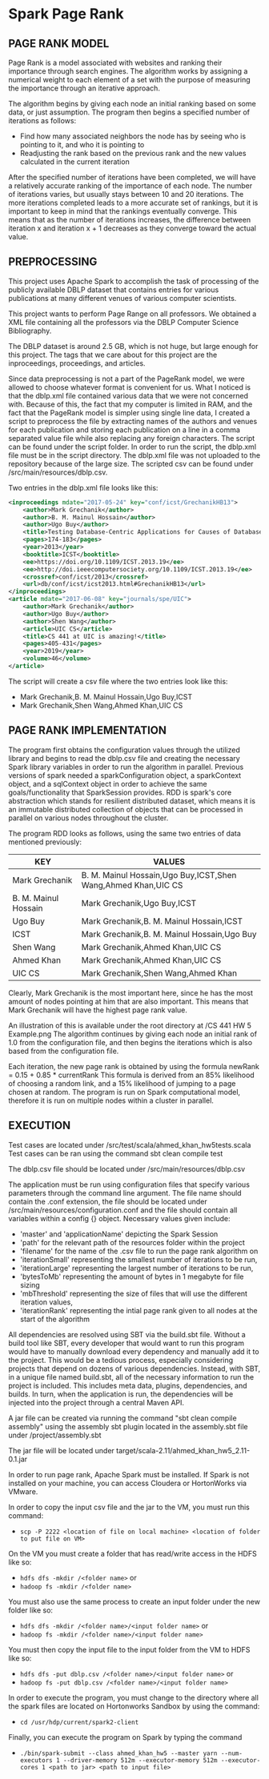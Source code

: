 # Spark Page Rank

## PAGE RANK MODEL
Page Rank is a model associated with websites and ranking their importance through search engines.
The algorithm works by assigning a numerical weight to each element of a set with the purpose
of measuring the importance through an iterative approach.

The algorithm begins by giving each node an initial ranking based on some data, or just assumption.
The program then begins a specified number of iterations as follows:
* Find how many associated neighbors the node has by seeing who is pointing to it, and who it is pointing to
* Readjusting the rank based on the previous rank and the new values calculated in the current iteration

After the specified number of iterations have been completed, we will have a relatively accurate ranking
of the importance of each node.
The number of iterations varies, but usually stays between 10 and 20 iterations.
The more iterations completed leads to a more accurate set of rankings, but it is important to keep in mind
that the rankings eventually converge. This means that as the number of iterations increases, the
difference between iteration x and iteration x + 1 decreases as they converge toward the actual value.

## PREPROCESSING
This project uses Apache Spark to accomplish the task of processing of the publicly available
DBLP dataset that contains entries for various publications at many different venues of various computer scientists.

This project wants to perform Page Range on all professors. We obtained a XML file containing all the professors
via the DBLP Computer Science Bibliography.

The DBLP dataset is around 2.5 GB, which is not huge, but large enough for this project.
The tags that we care about for this project are the inproceedings, proceedings, and articles.

Since data preprocessing is not a part of the PageRank model, we were allowed to
choose whatever format is convenient for us. What I noticed is that the dblp.xml file
contained various data that we were not concerned with. Because of this, the fact
that my computer is limited in RAM, and the fact that the PageRank model is simpler
using single line data, I created a script to preprocess the file by extracting
names of the authors and venues for each publication and storing each publication on a line in a
comma separated value file while also replacing any foreign characters.
The script can be found under the script folder. In order to run the script, the dblp.xml
file must be in the script directory. The dblp.xml file was not uploaded to the repository
because of the large size. The scripted csv can be found under /src/main/resources/dblp.csv.

Two entries in the dblp.xml file looks like this:

```xml
<inproceedings mdate="2017-05-24" key="conf/icst/GrechanikHB13">
    <author>Mark Grechanik</author>
    <author>B. M. Mainul Hossain</author>
    <author>Ugo Buy</author>
    <title>Testing Database-Centric Applications for Causes of Database Deadlocks.</title>
    <pages>174-183</pages>
    <year>2013</year>
    <booktitle>ICST</booktitle>
    <ee>https://doi.org/10.1109/ICST.2013.19</ee>
    <ee>http://doi.ieeecomputersociety.org/10.1109/ICST.2013.19</ee>
    <crossref>conf/icst/2013</crossref>
    <url>db/conf/icst/icst2013.html#GrechanikHB13</url>
</inproceedings>
<article mdate="2017-06-08" key="journals/spe/UIC">
    <author>Mark Grechanik</author>
    <author>Ugo Buy</author>
    <author>Shen Wang</author>
    <article>UIC CS</article>
    <title>CS 441 at UIC is amazing!</title>
    <pages>405-431</pages>
    <year>2019</year>
    <volume>46</volume>
</article>
```

The script will create a csv file where the two entries look like this:

* Mark Grechanik,B. M. Mainul Hossain,Ugo Buy,ICST
* Mark Grechanik,Shen Wang,Ahmed Khan,UIC CS

## PAGE RANK IMPLEMENTATION
The program first obtains the configuration values through the utilized library
and begins to read the dblp.csv file and creating the necessary Spark library variables
in order to run the algorithm in parallel. Previous versions of spark needed a sparkConfiguration object,
a sparkContext object, and a sqlContext object in order to achieve the same goals/functionality
that SparkSession provides. RDD is spark's core abstraction which stands for resilient distributed dataset,
which means it is an immutable distributed collection of objects that can be processed in
parallel on various nodes throughout the cluster.

The program RDD looks as follows, using the same two entries of data mentioned previously:

| KEY                    | VALUES
| ---------------------- | ------------------------------------------------------------- |
| Mark Grechanik         | B. M. Mainul Hossain,Ugo Buy,ICST,Shen Wang,Ahmed Khan,UIC CS |
| B. M. Mainul Hossain   | Mark Grechanik,Ugo Buy,ICST                                   |
| Ugo Buy                | Mark Grechanik,B. M. Mainul Hossain,ICST                      |
| ICST                   | Mark Grechanik,B. M. Mainul Hossain,Ugo Buy                   |
| Shen Wang              | Mark Grechanik,Ahmed Khan,UIC CS                              |
| Ahmed Khan             | Mark Grechanik,Ahmed Khan,UIC CS                              |
| UIC CS                 | Mark Grechanik,Shen Wang,Ahmed Khan                           |

Clearly, Mark Grechanik is the most important here, since he has the most amount of
nodes pointing at him that are also important. This means that Mark Grechanik will have
the highest page rank value.

An illustration of this is available under the root directory at /CS 441 HW 5 Example.png
The algorithm continues by giving each node an initial rank of 1.0 from the configuration file,
and then begins the iterations which is also based from the configuration file.

Each iteration, the new page rank is obtained by using the formula
newRank = 0.15 + 0.85 * currentRank
This formula is derived from an 85% likelihood of choosing a random link,
and a 15% likelihood of jumping to a page chosen at random.
The program is run on Spark computational model, therefore it is run on multiple nodes
within a cluster in parallel.

## EXECUTION
Test cases are located under /src/test/scala/ahmed_khan_hw5tests.scala
Test cases can be ran using the command
sbt clean compile test

The dblp.csv file should be located under /src/main/resources/dblp.csv

The application must be run using configuration files that specify various parameters
through the command line argument.
The file name should contain the .conf extension, the file should be located under
/src/main/resources/configuration.conf
and the file should contain all variables within a config {} object.
Necessary values given include:

* 'master' and 'applicationName' depicting the Spark Session
* 'path' for the relevant path of the resources folder within the project
* 'filename' for the name of the .csv file to run the page rank algorithm on
* 'iterationSmall' representing the smallest number of iterations to be run,
* 'iterationLarge' representing the largest number of iterations to be run,
* 'bytesToMb' representing the amount of bytes in 1 megabyte for file sizing
* 'mbThreshold' representing the size of files that will use the different iteration values,
* 'iterationRank' representing the intial page rank given to all nodes at the start of the algorithm

All dependencies are resolved using SBT via the build.sbt file.
Without a build tool like SBT, every developer that would want to run this program
would have to manually download every dependency and manually add it to the project.
This would be a tedious process, especially considering
projects that depend on dozens of various dependencies. Instead, with SBT,
in a unique file named build.sbt, all of the necessary information to run the project is
included.
This includes meta data, plugins, dependencies, and builds. In turn, when the application
is run, the dependencies will be injected into the project through a central Maven API.

A jar file can be created via running the command
"sbt clean compile assembly"
using the assembly sbt plugin located in the assembly.sbt file under
/project/assembly.sbt

The jar file will be located under
target/scala-2.11/ahmed_khan_hw5_2.11-0.1.jar

In order to run page rank, Apache Spark must be installed. If Spark is not installed on
your machine, you can access Cloudera or HortonWorks via VMware.

In order to copy the input csv file and the jar to the VM, you must run this command:
* `scp -P 2222 <location of file on local machine> <location of folder to put file on VM>`

On the VM you must create a folder that has read/write access in the HDFS like so:
* `hdfs dfs -mkdir /<folder name>`
or
* `hadoop fs -mkdir /<folder name>`

You must also use the same process to create an input folder under the new folder like so:
* `hdfs dfs -mkdir /<folder name>/<input folder name>`
or
* `hadoop fs -mkdir /<folder name>/<input folder name>`

You must then copy the input file to the input folder from the VM to HDFS like so:
* `hdfs dfs -put dblp.csv /<folder name>/<input folder name>`
or
* `hadoop fs -put dblp.csv /<folder name>/<input folder name>`

In order to execute the program, you must change to the directory where all the spark files
are located on Hortonworks Sandbox by using the command:
* `cd /usr/hdp/current/spark2-client`

Finally, you can execute the program on Spark by typing the command
* `./bin/spark-submit --class ahmed_khan_hw5 --master yarn --num-executors 1 --driver-memory 512m --executor-memory 512m --executor-cores 1 <path to jar> <path to input file>`
